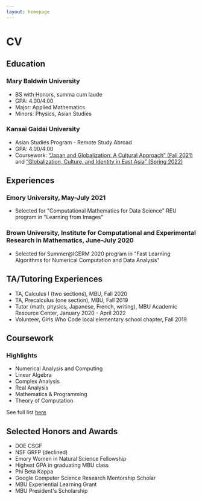 ```yaml
---
layout: homepage
---
```

# CV
## Education
### Mary Baldwin University
- BS with Honors, summa cum laude
- GPA: 4.00/4.00
- Major: Applied Mathematics
- Minors: Physics, Asian Studies

### Kansai Gaidai University
- Asian Studies Program - Remote Study Abroad
- GPA: 4.00/4.00
- Coursework: [“Japan and Globalization: A Cultural Approach” (Fall 2021)](https://www.kansaigaidai.ac.jp/asp/files/academics/course-syllabi/fall-semester-2021/CUS2F21.pdf) and [“Globalization, Culture, and Identity in East Asia” (Spring 2022)](https://www.kansaigaidai.ac.jp/asp/files/academics/course-syllabi/spring-semester-2022/PSC1S22.pdf)


## Experiences

### Emory University, May-July 2021
- Selected for "Computational Mathematics for Data Science" REU program in "Learning from Images"

### Brown University, Institute for Computational and Experimental Research in Mathematics, June-July 2020
- Selected for Summer@ICERM 2020 program in "Fast Learning Algorithms for Numerical Computation and Data Analysis"


## TA/Tutoring Experiences

- TA, Calculus I (two sections), MBU, Fall 2020
- TA, Precalculus (one section), MBU, Fall 2019
- Tutor (math, physics, Japanese, French, writing), MBU Academic Resource Center, January 2020 - April 2022
- Volunteer, Girls Who Code local elementary school chapter, Fall 2019

## Coursework

### Highlights 
- Numerical Analysis and Computing
- Linear Algebra
- Complex Analysis
- Real Analysis
- Mathematics & Programming
- Theory of Computation 

See full list [here](courses.md)


## Selected Honors and Awards

- DOE CSGF
- NSF GRFP (declined)
- Emory Women in Natural Science Fellowship
- Highest GPA in graduating MBU class
- Phi Beta Kappa 
- Google Computer Science Research Mentorship Scholar
- MBU Experiential Learning Grant
- MBU President's Scholarship

